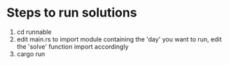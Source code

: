 # Steps to run solutions

1. cd runnable
2. edit main.rs to import module containing the 'day' you want to run, edit the 'solve' function import accordingly
3. cargo run
